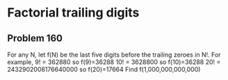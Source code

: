 #  Factorial trailing digits
## Problem 160


For any N, let f(N) be the last five digits before the trailing zeroes in N!.
For example,
9! = 362880 so f(9)=36288
10! = 3628800 so f(10)=36288
20! = 2432902008176640000 so f(20)=17664
Find f(1,000,000,000,000)


